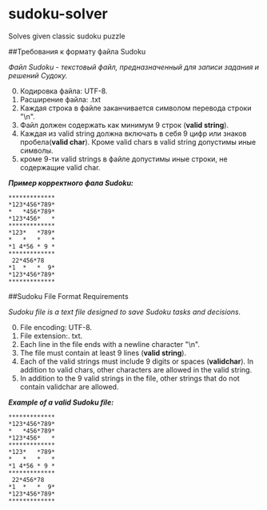 # sudoku-solver
Solves given classic sudoku puzzle

 
##Требования к формату файла Sudoku

_Файл Sudoku - текстовый файл, предназначенный для записи задания и решений Судоку._

0. Кодировка файла: UTF-8.
0. Расширение файла: .txt
0. Каждая строка в файле заканчивается символом перевода строки "\n".
0. Файл должен содержать как минимум 9 строк (**valid string**).
0. Каждая из valid string должна включать в себя 9 цифр или знаков пробела(**valid char**).  Кроме valid chars в valid string допустимы иные символы.
0. кроме 9-ти valid strings в файле допустимы иные строки, не содержащие valid char.

***Пример корректного фала Sudoku:***

```
*************
*123*456*789*
*   *456*789*
*123*456*   *
*************
*123*   *789*
*   *   *   *
*1 4*56 * 9 *
*************
 22*456*78 
*1  *   *  9*
*123*456*789*
*************
```

##Sudoku File Format Requirements

_Sudoku file is a text file designed to save Sudoku tasks and decisions._

0. File encoding: UTF-8.
0. File extension:. txt.
0. Each line in the file ends with a newline character "\n".
0. The file must contain at least 9 lines (**valid string**).
0. Each of the valid strings must include 9 digits or spaces (**validchar**). In addition to valid chars, other characters are allowed in the valid string.
0. In addition to the 9 valid strings in the file, other strings that do not contain validchar are allowed.

***Example of a valid Sudoku file:***

```
*************
*123*456*789*
*   *456*789*
*123*456*   *
*************
*123*   *789*
*   *   *   *
*1 4*56 * 9 *
*************
 22*456*78 
*1  *   *  9*
*123*456*789*
*************
```
